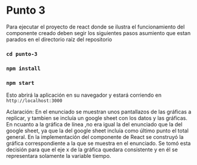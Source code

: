 # Punto 3

Para ejecutar el proyecto de react donde se ilustra el funcionamiento del componente creado deben segir los siguientes pasos asumiento que estan parados en el directorio raíz del repositorio

### `cd punto-3`
### `npm install`
### `npm start`

Esto abrirá la aplicación en su navegador y estará corriendo en `http://localhost:3000`

Aclaración: En el enunciado se muestran unos pantallazos de las gráficas a replicar, y tambien se incluía un google sheet con los datos y las gráficas. En ncuanto a la gráfica de línea ,no era igual la del enunciado que la del google sheet, ya que la del google sheet incluía como último punto el total general. En la implementación del componente de React se construyó la gráfica correspondiente a la que se muestra en el enunciado. Se tomó esta decisión para que el eje x de la gráfica quedara consistente y en él se representara solamente la variable tiempo.
